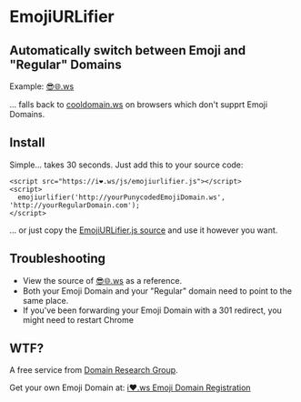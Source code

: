 # EmojiURLifier
## Automatically switch between Emoji and "Regular" Domains

Example: <a href="http://😎🌐.ws">😎🌐.ws<a/>

... falls back to <a href="http://cooldomain.ws/">cooldomain.ws</a> on browsers which don't supprt Emoji Domains.

## Install
Simple... takes 30 seconds. Just add this to your source code:
```
<script src="https://i❤️.ws/js/emojiurlifier.js"></script>
<script>
  emojiurlifier('http://yourPunycodedEmojiDomain.ws', 'http://yourRegularDomain.com');
</script>
```

... or just copy the <a href="https://github.com/jonroig/emojiurlifier/blob/master/emojiurlifier.js">EmojiURLifier.js source</a> and use it however you want.

## Troubleshooting
* View the source of <a href="http://😎🌐.ws">😎🌐.ws</a> as a reference.
* Both your Emoji Domain and your "Regular" domain need to point to the same place. 
* If you've been forwarding your Emoji Domain with a 301 redirect, you might need to restart Chrome


## WTF?
A free service from <a href="http://domainresearchgroup.net">Domain Research Group</a>. 

Get your own Emoji Domain at: <a href="https://i❤️.ws">i❤️.ws Emoji Domain Registration</a>
